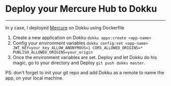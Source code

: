 # Deploy your Mercure Hub to Dokku
---
In y case, I deployed [Mercure](https://mercure.rocks/) on Dokku using Dockerfile

1. Create a new application on Dokku `dokku apps:create <app-name>`
2. Config your environment variables `dokku config:set <app-name> JWT_KEY=your_key ALLOW_ANONYMOUS=1 CORS_ALLOWED_ORIGINS=* PUBLISH_ALLOWED_ORIGINS=your_origin`
3. Once the environment variables are set. Deploy and let Dokku do his magic, go to your directory and Deploy `git push dokku master`.

PS: don't forget to init your git repo and add Dokku as a remote to name the app, on your local machine.
